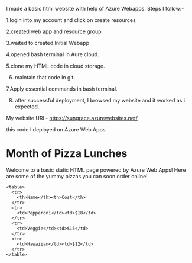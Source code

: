 I made a basic html website with help of Azure Webapps.
Steps I follow:-

1.login into my account and click on create resources

2.created web app and resource group

3.waited to created Initial Webapp

4.opened bash terminal in Aure cloud.

5.clone my HTML code in cloud storage.

6. maintain that code in git.

7.Apply essential commands in bash terminal.

8. after successful deployment, I browsed my website and it worked as i expected.


My website URL- https://sungrace.azurewebsites.net/



this code I deployed on Azure Web Apps


<!DOCTYPE html>
<html>
  
  <head>
    <meta charset="UTF-8">
    <title>MoL Pizza Store</title>
  </head>

  <body>
    <h1>Month of Pizza Lunches</h1>
    <p>Welcome to a basic static HTML page powered by Azure Web Apps! Here are some of the yummy pizzas you can soon order online!</p>
    
    <table>
      <tr>
        <th>Name</th><th>Cost</th>
      </tr>
      <tr>
        <td>Pepperoni</td><td>$18</td>
      </tr>
      <tr>
        <td>Veggie</td><td>$15</td>
      </tr>
      <tr>
        <td>Hawaiian</td><td>$12</td>
      </tr>
    </table>

  </body>

</html>




